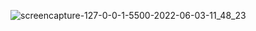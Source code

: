 
![screencapture-127-0-0-1-5500-2022-06-03-11_48_23](https://user-images.githubusercontent.com/93325394/171821817-a6f21d62-bc18-49d2-b4fd-88b17f94a720.png)
